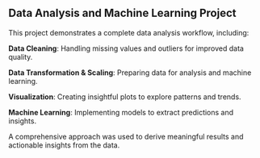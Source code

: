 ## Data Analysis and Machine Learning Project

This project demonstrates a complete data analysis workflow, including:

**Data Cleaning**: Handling missing values and outliers for improved data quality.

**Data Transformation & Scaling**: Preparing data for analysis and machine learning.

**Visualization**: Creating insightful plots to explore patterns and trends.

**Machine Learning**: Implementing models to extract predictions and insights.

A comprehensive approach was used to derive meaningful results and actionable insights from the data.

